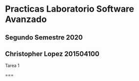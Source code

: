 # Practicas Laboratorio Software Avanzado
## Segundo Semestre 2020
## Christopher Lopez 201504100

Tarea 1 

===

